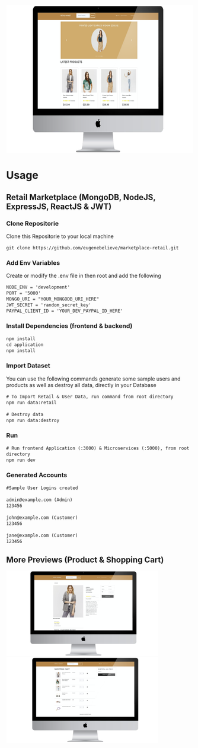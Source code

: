 <img src="application/public/images/retail/marketplace_retail.png" alt="dashboard" height="400">

# Usage

## Retail Marketplace (MongoDB, NodeJS, ExpressJS, ReactJS & JWT)

### Clone Repositorie

Clone this Repositorie to your local machine

```
git clone https://github.com/eugenebelieve/marketplace-retail.git
```

### Add Env Variables

Create or modify the .env file in then root and add the following

```
NODE_ENV = 'development'
PORT = '5000'
MONGO_URI = "YOUR_MONGODB_URI_HERE"
JWT_SECRET = 'random_secret_key'
PAYPAL_CLIENT_ID = 'YOUR_DEV_PAYPAL_ID_HERE'
```

### Install Dependencies (frontend & backend)

```
npm install
cd application
npm install
```

### Import Dataset

You can use the following commands generate some sample users and products as well as destroy all data, directly in your Database

```
# To Import Retail & User Data, run command from root directory
npm run data:retail

# Destroy data
npm run data:destroy
```

### Run

```
# Run frontend Application (:3000) & Microservices (:5000), from root directory 
npm run dev
```

### Generated Accounts

```
#Sample User Logins created

admin@example.com (Admin)
123456

john@example.com (Customer)
123456

jane@example.com (Customer)
123456
```

## More Previews (Product & Shopping Cart)

<div>
<img src="application/public/images/retail/product.png" alt="dashboard" height="230">
<img src="application/public/images/retail/kart.png" alt="dashboard" height="230">
</div>
